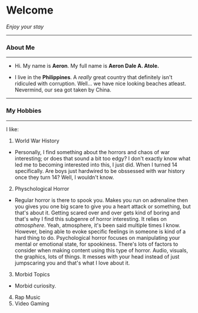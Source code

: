 # Welcome
*Enjoy your stay*


---
### About Me
---
- Hi. My name is **Aeron**. My full name is **Aeron Dale A. Atole.**

- I live in the **Philippines**. A *really* great country that definitely isn't ridiculed with corruption. 
Well... we have nice looking beaches atleast. Nevermind, our sea got taken by China.


---
### My Hobbies
---
I like:
1. World War History
- Personally, I find something about the horrors and chaos of war interesting; or does that sound a bit too edgy? I don't exactly know what led me to becoming interested into this, I just did. When I turned 14 specifically. Are boys just hardwired to be obssessed with war history once they turn 14? Well, I wouldn't know.
2. Physchological Horror
- Regular horror is there to spook you. Makes you run on adrenaline then you gives you one big scare to give you a heart attack or something, but that's about it. Getting scared over and over gets kind of boring and that's why I find this subgenre of horror interesting. It relies on *atmosphere*. Yeah, atmosphere, it's been said multiple times I know. However, being able to evoke specific feelings in someone is kind of a hard thing to do. Psychological horror focuses on manipulating your mental or emotional state, for spookiness. There's lots of factors to consider when making content using this type of horror. Audio, visuals, the graphics, lots of things. It messes with your head instead of just jumpscaring you and that's what I love about it.
3. Morbid Topics
- Morbid curiosity. 
4. Rap Music
5. Video Gaming

